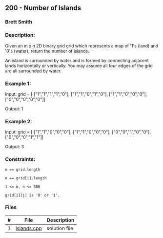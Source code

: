 ## 200 - Number of Islands
### Brett Smith 
### Description:

Given an m x n 2D binary grid grid which represents a map of '1's (land) and '0's (water), return the number of islands.

An island is surrounded by water and is formed by connecting adjacent lands horizontally or vertically. You may assume all four edges of the grid are all surrounded by water.

### Example 1:

Input: grid = [
  ["1","1","1","1","0"],
  ["1","1","0","1","0"],
  ["1","1","0","0","0"],
  ["0","0","0","0","0"]]

Output: 1

### Example 2:

Input: grid = [
  ["1","1","0","0","0"],
  ["1","1","0","0","0"],
  ["0","0","1","0","0"],
  ["0","0","0","1","1"]]

Output: 3

### Constraints:

`m == grid.length`

`n == grid[i].length`

`1 <= m, n <= 300`

`grid[i][j] is '0' or '1'.`

### Files

|   #   | File                       | Description                                                |
| :---: | -------------------------- | ---------------------------------------------------------- |
|   1   | [islands.cpp](./islands.cpp)     | solution file                                        |
